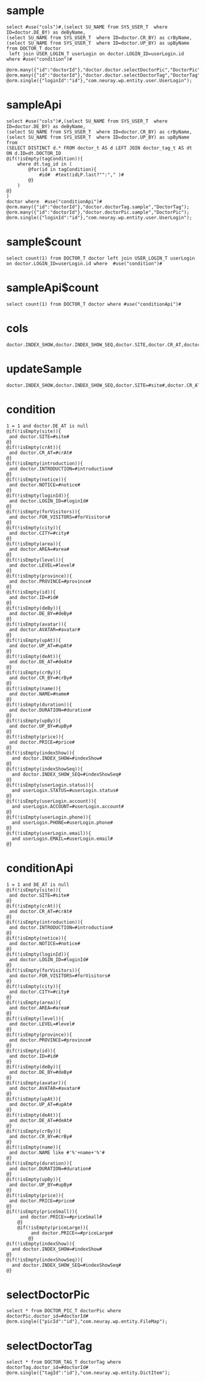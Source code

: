 sample
===

	select #use("cols")#,(select SU_NAME from SYS_USER_T  where ID=doctor.DE_BY) as deByName,
	(select SU_NAME from SYS_USER_T  where ID=doctor.CR_BY) as crByName,
	(select SU_NAME from SYS_USER_T  where ID=doctor.UP_BY) as upByName from DOCTOR_T doctor
	 left join USER_LOGIN_T userLogin on doctor.LOGIN_ID=userLogin.id where #use("condition")#
	
	@orm.many({"id":"doctorId"},"doctor.doctor.selectDoctorPic","DoctorPic");
	@orm.many({"id":"doctorId"},"doctor.doctor.selectDoctorTag","DoctorTag");
	@orm.single({"loginId":"id"},"com.neuray.wp.entity.user.UserLogin");

sampleApi
===

	select #use("cols")#,(select SU_NAME from SYS_USER_T  where ID=doctor.DE_BY) as deByName,
	(select SU_NAME from SYS_USER_T  where ID=doctor.CR_BY) as crByName,
	(select SU_NAME from SYS_USER_T  where ID=doctor.UP_BY) as upByName from 
    (SELECT DISTINCT d.* FROM doctor_t AS d LEFT JOIN doctor_tag_t AS dt ON d.ID=dt.DOCTOR_ID
    @if(!isEmpty(tagCondition)){
        where dt.tag_id in (
            @for(id in tagCondition){
                #id#  #text(idLP.last?"":"," )#
            @}
        )
    @}
    )
	doctor where  #use("conditionApi")#
	@orm.many({"id":"doctorId"},"doctor.doctorTag.sample","DoctorTag");
	@orm.many({"id":"doctorId"},"doctor.doctorPic.sample","DoctorPic");
	@orm.single({"loginId":"id"},"com.neuray.wp.entity.user.UserLogin");


sample$count
===
    select count(1) from DOCTOR_T doctor left join USER_LOGIN_T userLogin on doctor.LOGIN_ID=userLogin.id where  #use("condition")#

sampleApi$count
===
    select count(1) from DOCTOR_T doctor where #use("conditionApi")#


cols
===
	doctor.INDEX_SHOW,doctor.INDEX_SHOW_SEQ,doctor.SITE,doctor.CR_AT,doctor.INTRODUCTION,doctor.NOTICE,doctor.LOGIN_ID,doctor.FOR_VISITORS,doctor.CITY,doctor.AREA,doctor.LEVEL,doctor.PROVINCE,doctor.ID,doctor.DE_BY,doctor.AVATAR,doctor.UP_AT,doctor.DE_AT,doctor.CR_BY,doctor.NAME,doctor.DURATION,doctor.UP_BY,doctor.PRICE

updateSample
===

	doctor.INDEX_SHOW,doctor.INDEX_SHOW_SEQ,doctor.SITE=#site#,doctor.CR_AT=#crAt#,doctor.INTRODUCTION=#introduction#,doctor.NOTICE=#notice#,doctor.LOGIN_ID=#loginId#,doctor.FOR_VISITORS=#forVisitors#,doctor.CITY=#city#,doctor.AREA=#area#,doctor.LEVEL=#level#,doctor.PROVINCE=#province#,doctor.ID=#id#,doctor.DE_BY=#deBy#,doctor.AVATAR=#avatar#,doctor.UP_AT=#upAt#,doctor.DE_AT=#deAt#,doctor.CR_BY=#crBy#,doctor.NAME=#name#,doctor.DURATION=#duration#,doctor.UP_BY=#upBy#,doctor.PRICE=#price#

condition
===

	1 = 1 and doctor.DE_AT is null
	@if(!isEmpty(site)){
	 and doctor.SITE=#site#
	@}
	@if(!isEmpty(crAt)){
	 and doctor.CR_AT=#crAt#
	@}
	@if(!isEmpty(introduction)){
	 and doctor.INTRODUCTION=#introduction#
	@}
	@if(!isEmpty(notice)){
	 and doctor.NOTICE=#notice#
	@}
	@if(!isEmpty(loginId)){
	 and doctor.LOGIN_ID=#loginId#
	@}
	@if(!isEmpty(forVisitors)){
	 and doctor.FOR_VISITORS=#forVisitors#
	@}
	@if(!isEmpty(city)){
	 and doctor.CITY=#city#
	@}
	@if(!isEmpty(area)){
	 and doctor.AREA=#area#
	@}
	@if(!isEmpty(level)){
	 and doctor.LEVEL=#level#
	@}
	@if(!isEmpty(province)){
	 and doctor.PROVINCE=#province#
	@}
	@if(!isEmpty(id)){
	 and doctor.ID=#id#
	@}
	@if(!isEmpty(deBy)){
	 and doctor.DE_BY=#deBy#
	@}
	@if(!isEmpty(avatar)){
	 and doctor.AVATAR=#avatar#
	@}
	@if(!isEmpty(upAt)){
	 and doctor.UP_AT=#upAt#
	@}
	@if(!isEmpty(deAt)){
	 and doctor.DE_AT=#deAt#
	@}
	@if(!isEmpty(crBy)){
	 and doctor.CR_BY=#crBy#
	@}
	@if(!isEmpty(name)){
	 and doctor.NAME=#name#
	@}
	@if(!isEmpty(duration)){
	 and doctor.DURATION=#duration#
	@}
	@if(!isEmpty(upBy)){
	 and doctor.UP_BY=#upBy#
	@}
	@if(!isEmpty(price)){
	 and doctor.PRICE=#price#
	@}
	@if(!isEmpty(indexShow)){
      and doctor.INDEX_SHOW=#indexShow#
    @}
    @if(!isEmpty(indexShowSeq)){
      and doctor.INDEX_SHOW_SEQ=#indexShowSeq#
    @}
    @if(!isEmpty(userLogin.status)){
      and userLogin.STATUS=#userLogin.status#
    @}
    @if(!isEmpty(userLogin.account)){
      and userLogin.ACCOUNT=#userLogin.account#
    @}
    @if(!isEmpty(userLogin.phone)){
      and userLogin.PHONE=#userLogin.phone#
    @}
    @if(!isEmpty(userLogin.email)){
      and userLogin.EMAIL=#userLogin.email#
    @}
    
conditionApi
===

	1 = 1 and DE_AT is null
	@if(!isEmpty(site)){
	 and doctor.SITE=#site#
	@}
	@if(!isEmpty(crAt)){
	 and doctor.CR_AT=#crAt#
	@}
	@if(!isEmpty(introduction)){
	 and doctor.INTRODUCTION=#introduction#
	@}
	@if(!isEmpty(notice)){
	 and doctor.NOTICE=#notice#
	@}
	@if(!isEmpty(loginId)){
	 and doctor.LOGIN_ID=#loginId#
	@}
	@if(!isEmpty(forVisitors)){
	 and doctor.FOR_VISITORS=#forVisitors#
	@}
	@if(!isEmpty(city)){
	 and doctor.CITY=#city#
	@}
	@if(!isEmpty(area)){
	 and doctor.AREA=#area#
	@}
	@if(!isEmpty(level)){
	 and doctor.LEVEL=#level#
	@}
	@if(!isEmpty(province)){
	 and doctor.PROVINCE=#province#
	@}
	@if(!isEmpty(id)){
	 and doctor.ID=#id#
	@}
	@if(!isEmpty(deBy)){
	 and doctor.DE_BY=#deBy#
	@}
	@if(!isEmpty(avatar)){
	 and doctor.AVATAR=#avatar#
	@}
	@if(!isEmpty(upAt)){
	 and doctor.UP_AT=#upAt#
	@}
	@if(!isEmpty(deAt)){
	 and doctor.DE_AT=#deAt#
	@}
	@if(!isEmpty(crBy)){
	 and doctor.CR_BY=#crBy#
	@}
	@if(!isEmpty(name)){
	 and doctor.NAME like #'%'+name+'%'# 
	@}
	@if(!isEmpty(duration)){
	 and doctor.DURATION=#duration#
	@}
	@if(!isEmpty(upBy)){
	 and doctor.UP_BY=#upBy#
	@}
	@if(!isEmpty(price)){
	 and doctor.PRICE=#price#
	@}
	@if(!isEmpty(priceSmall)){
    	 and doctor.PRICE>=#priceSmall#
    	@}
    	@if(!isEmpty(priceLarge)){
        	 and doctor.PRICE<=#priceLarge#
        	@}
	@if(!isEmpty(indexShow)){
      and doctor.INDEX_SHOW=#indexShow#
    @}
    @if(!isEmpty(indexShowSeq)){
      and doctor.INDEX_SHOW_SEQ=#indexShowSeq#
    @}
    

selectDoctorPic
===

	select * from DOCTOR_PIC_T doctorPic where  doctorPic.doctor_id=#doctorId# 
	@orm.single({"picId":"id"},"com.neuray.wp.entity.FileMap");

selectDoctorTag
===

	select * from DOCTOR_TAG_T doctorTag where  doctorTag.doctor_id=#doctorId# 
	@orm.single({"tagId":"id"},"com.neuray.wp.entity.DictItem");
